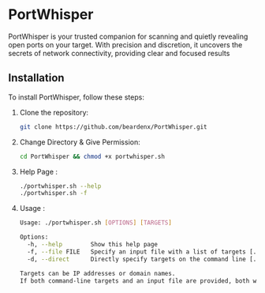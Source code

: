 # PortWhisper
PortWhisper is your trusted companion for scanning and quietly revealing open ports on your target. With precision and discretion, it uncovers the secrets of network connectivity, providing clear and focused results

## Installation

To install PortWhisper, follow these steps:
1. Clone the repository:

   ```bash
   git clone https://github.com/beardenx/PortWhisper.git

2. Change Directory & Give Permission:

   ```bash
   cd PortWhisper && chmod +x portwhisper.sh   

3. Help Page :

   ```bash
   ./portwhisper.sh --help
   ./portwhisper.sh -f

4. Usage :

   ```bash
   Usage: ./portwhisper.sh [OPTIONS] [TARGETS]

   Options:
     -h, --help        Show this help page
     -f, --file FILE   Specify an input file with a list of targets [./portwhisper.sh -f taget.txt]
     -d, --direct      Directly specify targets on the command line [./portwhisper.sh -d example.com example2.com]

   Targets can be IP addresses or domain names.
   If both command-line targets and an input file are provided, both will be scanned.
